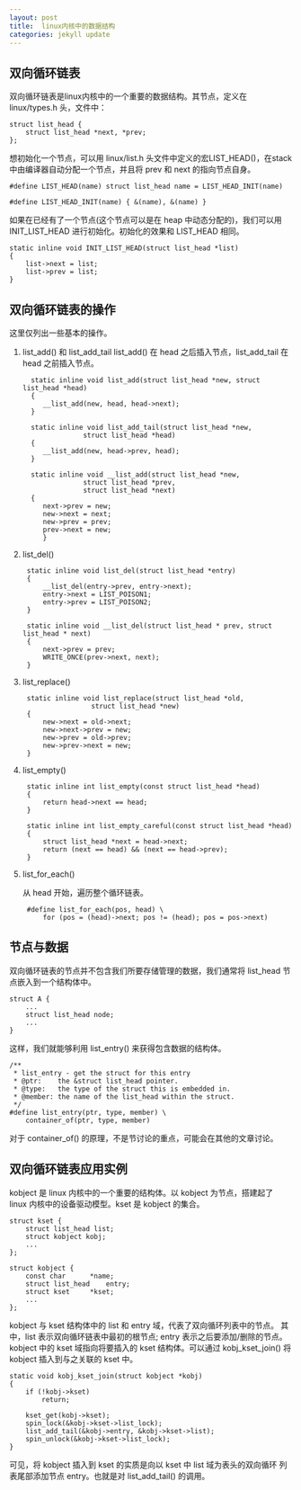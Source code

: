 ```yaml
---
layout: post
title:  linux内核中的数据结构
categories: jekyll update
---
```


## 双向循环链表
双向循环链表是linux内核中的一个重要的数据结构。其节点，定义在 linux/types.h
头，文件中：

    struct list_head {
	    struct list_head *next, *prev;
	};

想初始化一个节点，可以用 linux/list.h 头文件中定义的宏LIST\_HEAD()，在stack
中由编译器自动分配一个节点，并且将 prev 和 next 的指向节点自身。

    #define LIST_HEAD(name) struct list_head name = LIST_HEAD_INIT(name)

    #define LIST_HEAD_INIT(name) { &(name), &(name) }

如果在已经有了一个节点(这个节点可以是在 heap 中动态分配的)，我们可以用
INIT\_LIST_HEAD 进行初始化。初始化的效果和 LIST\_HEAD 相同。

    static inline void INIT_LIST_HEAD(struct list_head *list)
    {
	    list->next = list;
	    list->prev = list;
	}

## 双向循环链表的操作

这里仅列出一些基本的操作。

1. list\_add() 和 list\_add\_tail
   list\_add() 在 head 之后插入节点，list\_add\_tail 在 head 之前插入节点。

         static inline void list_add(struct list_head *new, struct list_head *head)
         {
    	    __list_add(new, head, head->next);
         }

         static inline void list_add_tail(struct list_head *new,
                      struct list_head *head)
         {
        	__list_add(new, head->prev, head);
         }
    		
         static inline void __list_add(struct list_head *new,
    			      struct list_head *prev,
    			      struct list_head *next)
         {
           	next->prev = new;
        	new->next = next;
        	new->prev = prev;
        	prev->next = new;
			}

2. list_del()

        static inline void list_del(struct list_head *entry)
        {
        	__list_del(entry->prev, entry->next);
        	entry->next = LIST_POISON1;
        	entry->prev = LIST_POISON2;
        }
        
        static inline void __list_del(struct list_head * prev, struct list_head * next)
        {
        	next->prev = prev;
        	WRITE_ONCE(prev->next, next);
    	}

3. list_replace()

        static inline void list_replace(struct list_head *old,
        				struct list_head *new)
        {
        	new->next = old->next;
        	new->next->prev = new;
        	new->prev = old->prev;
        	new->prev->next = new;
        }

4. list_empty()

        static inline int list_empty(const struct list_head *head)
        {
        	return head->next == head;
        }
        
        static inline int list_empty_careful(const struct list_head *head)
        {
        	struct list_head *next = head->next;
        	return (next == head) && (next == head->prev);
		}

5. list_for_each()

    从 head 开始，遍历整个循环链表。

        #define list_for_each(pos, head) \
        	for (pos = (head)->next; pos != (head); pos = pos->next)


## 节点与数据

双向循环链表的节点并不包含我们所要存储管理的数据，我们通常将 list_head
节点嵌入到一个结构体中。

    struct A {
        ...
        struct list_head node;
        ...
    }

这样，我们就能够利用 list_entry() 来获得包含数据的结构体。

    /**
     * list_entry - get the struct for this entry
     * @ptr:	the &struct list_head pointer.
     * @type:	the type of the struct this is embedded in.
     * @member:	the name of the list_head within the struct.
     */
    #define list_entry(ptr, type, member) \
        container_of(ptr, type, member)

对于 container_of() 的原理，不是节讨论的重点，可能会在其他的文章讨论。

## 双向循环链表应用实例

kobject 是 linux 内核中的一个重要的结构体。以 kobject 为节点，搭建起了
linux 内核中的设备驱动模型。kset 是 kobject 的集合。

    struct kset {
	    struct list_head list;
	    struct kobject kobj;
		...
	};

    struct kobject {
    	const char		*name;
    	struct list_head	entry;
    	struct kset		*kset;
        ...
    };

kobject 与 kset 结构体中的 list 和 entry 域，代表了双向循环列表中的节点。
其中，list 表示双向循环链表中最初的根节点; entry 表示之后要添加/删除的节点。
kobject 中的 kset 域指向将要插入的 kset 结构体。可以通过 kobj\_kset\_join()
将 kobject 插入到与之关联的 kset 中。

    static void kobj_kset_join(struct kobject *kobj)
    {
    	if (!kobj->kset)
    		return;
    
    	kset_get(kobj->kset);
    	spin_lock(&kobj->kset->list_lock);
    	list_add_tail(&kobj->entry, &kobj->kset->list);
    	spin_unlock(&kobj->kset->list_lock);
    }

可见，将 kobject 插入到 kset 的实质是向以 kset 中 list 域为表头的双向循环
列表尾部添加节点 entry。也就是对 list\_add\_tail() 的调用。
